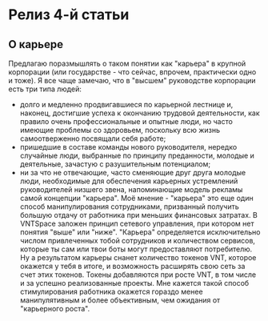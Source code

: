 # Релиз 4-й статьи

## О карьере

Предлагаю поразмышлять о таком понятии как "карьера" в крупной корпорации (или государстве - что сейчас, впрочем, практически одно и тоже). Я все чаще замечаю, что в "высшем" руководстве корпорации есть три типа людей:
- долго и медленно продвигавшиеся по карьерной лестнице и, наконец, достигшие успеха к окончанию трудовой деятельности, как правило очень профессиональные и опытные люди, но часто имеющие проблемы со здоровьем, поскольку всю жизнь самоотверженно посвящали себя работе;
- пришедшие в составе команды нового руководителя, нередко случайные люди, выбранные по принципу преданности, молодые и деятельные, зачастую с разушительным потенциалом;
- ни за что не отвечающие, часто сменяющие друг друга молодые люди, необходимые для обеспечения карьерных устремлений руководителей низшего звена, напоминающие модель рекламы самой концепции "карьера".
Моё мнение - "карьера" это еще один способ манипулирования сотрудниками, призванный получить большую отдачу от работника при меньших финансовых затратах. В VNTSpace заложен принцип сетевого управления, при котором нет понятия "выше" или "ниже". "Карьера" определяется исключительно числом привлеченных тобой сотрудников и количеством сервисов, которые ты сам или твои боты могут предоставляют потребителю. Ну а результатом карьеры снанет количество токенов VNT, которое окажется у тебя в итоге, и возможность расширять свою сеть за счет этих токенов. Токены добавляются при росте VNT, в том числе и за успешно реализованные проекты. Мне кажется такой способ
стимулирования работника окажется гораздо менее манипулятивным и более объективным, чем ожидания от "карьерного роста".